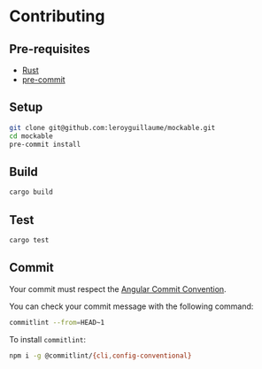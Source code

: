 # Contributing

## Pre-requisites

- [Rust](https://rustup.rs/)
- [pre-commit](https://pre-commit.com/)

## Setup

```bash
git clone git@github.com:leroyguillaume/mockable.git
cd mockable
pre-commit install
```

## Build

```bash
cargo build
```

## Test

```bash
cargo test
```

## Commit

Your commit must respect the [Angular Commit Convention](https://github.com/angular/angular/blob/68a6a07/CONTRIBUTING.md#commit).

You can check your commit message with the following command:
```bash
commitlint --from=HEAD~1
```

To install `commitlint`:
```bash
npm i -g @commitlint/{cli,config-conventional}
```
